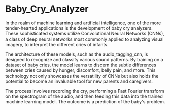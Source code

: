 # Baby_Cry_Analyzer

In the realm of machine learning and artificial intelligence, one of the more tender-hearted applications is the development of baby cry analyzers. These sophisticated systems utilize Convolutional Neural Networks (CNNs), a class of deep neural networks most commonly applied to analyzing visual imagery, to interpret the different cries of infants.

The architecture of these models, such as the audio_tagging_cnn, is designed to recognize and classify various sound patterns. By training on a dataset of baby cries, the model learns to discern the subtle differences between cries caused by hunger, discomfort, belly pain, and more. This technology not only showcases the versatility of CNNs but also holds the potential to become an invaluable tool for new parents and caregivers.

The process involves recording the cry, performing a Fast Fourier transform on the spectrogram of the audio, and then feeding this data into the trained machine learning model. The outcome is a prediction of the baby's problem.

